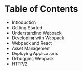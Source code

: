 # Table of Contents

* Introduction
* Getting Started
* Understanding Webpack
* Developing with Webpack
* Webpack and React
* Asset Management
* Deploying Applications
* Debugging Webpack
* HTTP/2
